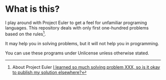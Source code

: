 # What is this?

I play around with Project Euler to get a feel for unfamiliar programing languages.
This repository deals with only first one-hundred problems based on the rules[^1].

It may help you in solving problems, but it will not help you in programming.

You can use these programs under Unlicense unless otherwise stated.

[^1]:  About Project Euler [I learned so much solving problem XXX, so is it okay to publish my solution elsewhere?](https://projecteuler.net/about#publish)
